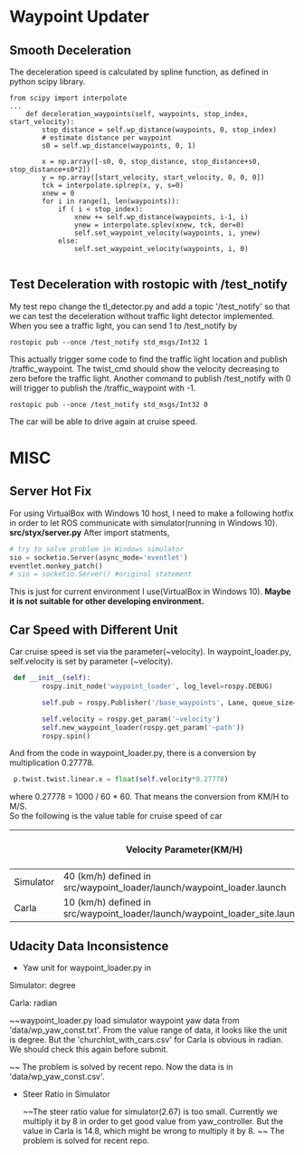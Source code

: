 # Waypoint Updater

## Smooth Deceleration
The deceleration speed is calculated by spline function, as defined in python scipy library.
```
from scipy import interpolate 
...
    def deceleration_waypoints(self, waypoints, stop_index, start_velocity):
        stop_distance = self.wp_distance(waypoints, 0, stop_index)
        # estimate distance per waypoint
        s0 = self.wp_distance(waypoints, 0, 1)

        x = np.array([-s0, 0, stop_distance, stop_distance+s0, stop_distance+s0*2])
        y = np.array([start_velocity, start_velocity, 0, 0, 0])
        tck = interpolate.splrep(x, y, s=0)
        xnew = 0
        for i in range(1, len(waypoints)):
            if ( i < stop_index):
                xnew += self.wp_distance(waypoints, i-1, i)
                ynew = interpolate.splev(xnew, tck, der=0)
                self.set_waypoint_velocity(waypoints, i, ynew)
            else:
                self.set_waypoint_velocity(waypoints, i, 0)
 
```
## Test Deceleration with rostopic with /test_notify 
My test repo change the tl_detector.py and add a topic '/test_notify' so that we can test the deceleration without traffic light detector implemented.  
When you see a traffic light, you can send 1 to /test_notify by
```
rostopic pub --once /test_notify std_msgs/Int32 1
```
This actually trigger some code to find the traffic light location and publish /traffic_waypoint.
The twist_cmd should show the velocity decreasing to zero before the traffic light.
Another command to publish /test_notify with 0 will trigger to publish the /traffic_waypoint with -1.
```
rostopic pub --once /test_notify std_msgs/Int32 0
```
The car will be able to drive again at cruise speed.

# MISC
## Server Hot Fix
For using VirtualBox with Windows 10 host, I need to make a following hotfix in order to let ROS communicate with simulator(running in Windows 10).  
**src/styx/server.py**
After import statments,
```python
# try to solve problem in Windows simulator
sio = socketio.Server(async_mode='eventlet')
eventlet.monkey_patch()
# sio = socketio.Server() #original statement
```
This is just for current environment I use(VirtualBox in Windows 10).  **Maybe it is not suitable for other developing environment.**
## Car Speed with Different Unit
Car cruise speed is set via the parameter(~velocity).  In waypoint_loader.py, self.velocity is set by parameter (~velocity).
```python
 def __init__(self):
        rospy.init_node('waypoint_loader', log_level=rospy.DEBUG)

        self.pub = rospy.Publisher('/base_waypoints', Lane, queue_size=1)

        self.velocity = rospy.get_param('~velocity')
        self.new_waypoint_loader(rospy.get_param('~path'))
        rospy.spin() 
```
And from the code in waypoint_loader.py, there is a conversion by multiplication 0.27778.
```python
 p.twist.twist.linear.x = float(self.velocity*0.27778)
```
where 0.27778 = 1000 / 60 * 60.  That means the conversion from KM/H to M/S.  
So the following is the value table for cruise speed of car


|          | Velocity Parameter(KM/H)                                                    | waypoint.twist.twist.linear.x (m/s) | Display in Dash MPH) |
|----------|-----------------------------------------------------------------------------|-------------------------------------|------------
|Simulator | 40 (km/h) defined in src/waypoint_loader/launch/waypoint_loader.launch      | 11.11 m/s                           |  24.85MPH
|Carla     | 10 (km/h) defined in src/waypoint_loader/launch/waypoint_loader_site.launch |   2.7 m/s                           |   6.21MPH


## Udacity Data Inconsistence
 

 * Yaw unit for waypoint_loader.py in

 
  Simulator: degree
    

   Carla: radian

   

   ~~waypoint_loader.py load simulator waypoint yaw data from 'data/wp_yaw_const.txt'.  From the value range of data, 
it looks like the unit is degree.  But the 'churchlot_with_cars.csv' for Carla is obvious in radian.  
We should check this again before submit.
 
 ~~
   The problem is solved by recent repo.  Now the data is in 'data/wp_yaw_const.csv'.


 * Steer Ratio in Simulator 
 

   ~~The steer ratio value for simulator(2.67) is too small.  Currently we multiply it by 8 in order 
to get good value from yaw_controller.  But the value in Carla is 14.8, which might be wrong to multiply it by 8.
~~
   The problem is solved for recent repo.
